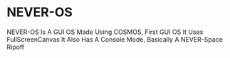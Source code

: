 # NEVER-OS
NEVER-OS Is A GUI OS Made Using COSMOS, First GUI OS
It Uses FullScreenCanvas
It Also Has A Console Mode, Basically A NEVER-Space Ripoff
